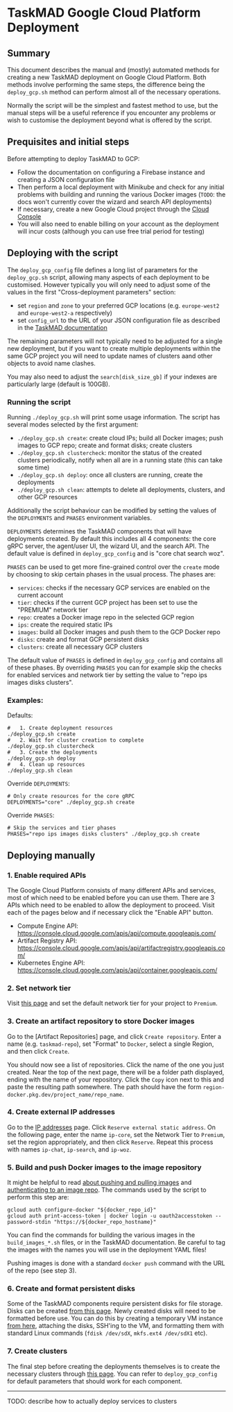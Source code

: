 # TaskMAD Google Cloud Platform Deployment

## Summary

This document describes the manual and (mostly) automated methods for creating a new TaskMAD deployment on Google Cloud Platform. Both methods involve performing the same steps, the difference being the `deploy_gcp.sh` method can perform almost all of the necessary operations. 

Normally the script will be the simplest and fastest method to use, but the manual steps will be a useful reference if you encounter any problems or wish to customise the deployment beyond what is offered by the script.

## Prequisites and initial steps

Before attempting to deploy TaskMAD to GCP:
* Follow the documentation on configuring a Firebase instance and creating a JSON configuration file
* Then perform a local deployment with Minikube and check for any initial problems with building and running the various Docker images (`TODO`: the docs won't currently cover the wizard and search API deployments)
* If necessary, create a new Google Cloud project through the [Cloud Console](https://console.cloud.google.com)
* You will also need to enable billing on your account as the deployment will incur costs (although you can use free trial period for testing)

## Deploying with the script

The `deploy_gcp_config` file defines a long list of parameters for the `deploy_gcp.sh` script, allowing many aspects of each deployment to be customised. However typically you will only need to adjust some of the values in the first "Cross-deployment parameters" section:
* set `region` and `zone` to your preferred GCP locations (e.g. `europe-west2` and `europe-west2-a` respectively) 
* set `config_url` to the URL of your JSON configuration file as described in the [TaskMAD documentation](https://github.com/grill-lab/TaskMAD/#configuration-file)

The remaining parameters will not typically need to be adjusted for a single new deployment, but if you want to create multiple deployments within the same GCP project you will need to update names of clusters aand other objects to avoid name clashes. 

You may also need to adjust the `search[disk_size_gb]` if your indexes are particularly large (default is 100GB).

### Running the script

Running `./deploy_gcp.sh` will print some usage information. The script has several modes selected by the first argument:
* `./deploy_gcp.sh create`: create cloud IPs; build all Docker images; push images to GCP repo; create and format disks; create clusters
* `./deploy_gcp.sh clustercheck`: monitor the status of the created clusters periodically, notify when all are in a running state (this can take some time)
* `./deploy_gcp.sh deploy`: once all clusters are running, create the deployments 
* `./deploy_gcp.sh clean`: attempts to delete all deployments, clusters, and other GCP resources

Additionally the script behaviour can be modified by setting the values of the `DEPLOYMENTS` and `PHASES` environment variables. 

`DEPLOYMENTS` determines the TaskMAD components that will have deployments created. By default this includes all 4 components: the core gRPC server, the agent/user UI, the wizard UI, and the search API. The default value is defined in `deploy_gcp_config` and is "core chat search woz".

`PHASES` can be used to get more fine-grained control over the `create` mode by choosing to skip certain phases in the usual process. The phases are:
* `services`: checks if the necessary GCP services are enabled on the current account 
* `tier`: checks if the current GCP project has been set to use the "PREMIUM" network tier
* `repo`: creates a Docker image repo in the selected GCP region
* `ips`: create the required static IPs
* `images`: build all Docker images and push them to the GCP Docker repo
* `disks`: create and format GCP persistent disks
* `clusters`: create all necessary GCP clusters

The default value of `PHASES` is defined in `deploy_gcp_config` and contains all of these phases. By overriding `PHASES` you can for example skip the checks for enabled services and network tier by setting the value to "repo ips images disks clusters". 

### Examples:

Defaults:
```shell
#   1. Create deployment resources 
./deploy_gcp.sh create
#   2. Wait for cluster creation to complete
./deploy_gcp.sh clustercheck
#   3. Create the deployments
./deploy_gcp.sh deploy
#   4. Clean up resources
./deploy_gcp.sh clean
```

Override `DEPLOYMENTS`:
```shell
# Only create resources for the core gRPC
DEPLOYMENTS="core" ./deploy_gcp.sh create
```

Override `PHASES`:
```shell
# Skip the services and tier phases
PHASES="repo ips images disks clusters" ./deploy_gcp.sh create
```

## Deploying manually

### 1. Enable required APIs
The Google Cloud Platform consists of many different APIs and services, most of which need to be enabled before you can use them. There are 3 APIs which need to be enabled to allow the deployment to proceed. Visit each of the pages below and if necessary click the "Enable API" button.
* Compute Engine API: https://console.cloud.google.com/apis/api/compute.googleapis.com/
* Artifact Registry API: https://console.cloud.google.com/apis/api/artifactregistry.googleapis.com/
* Kubernetes Engine API: https://console.cloud.google.com/apis/api/container.googleapis.com/

### 2. Set network tier
Visit [this page](https://console.cloud.google.com/net-tier/tiers/details) and set the default network tier for your project to `Premium`.

### 3. Create an artifact repository to store Docker images
Go to the [Artifact Repositories] page, and click `Create repository`.  Enter a name (e.g. `taskmad-repo`), set "Format" to `Docker`, select a single Region, and then click `Create`. 

You should now see a list of repositories. Click the name of the one you just created. Near the top of the next page, there will be a folder path displayed, ending with the name of your repository. Click the `Copy` icon next to this and paste the resulting path somewhere. The path should have the form `region-docker.pkg.dev/project_name/repo_name`. 

### 4. Create external IP addresses 
Go to the [IP addresses](https://console.cloud.google.com/networking/addresses/list) page. Click `Reserve external static address`. On the following page, enter the name `ip-core`, set the Network Tier to `Premium`, set the region appropriately, and then click `Reserve`. Repeat this process with names `ip-chat`, `ip-search`, and `ip-woz`. 

### 5. Build and push Docker images to the image repository

It might be helpful to read [about pushing and pulling images](https://cloud.google.com/container-registry/docs/pushing-and-pulling) and [authenticating to an image repo](https://cloud.google.com/container-registry/docs/advanced-authentication). The commands used by the script to perform this step are:

```shell
gcloud auth configure-docker "${docker_repo_id}"
gcloud auth print-access-token | docker login -u oauth2accesstoken --password-stdin "https://${docker_repo_hostname}"
```

You can find the commands for building the various images in the `build_images_*.sh` files, or in the TaskMAD documentation. Be careful to tag the images with the names you will use in the deployment YAML files! 

Pushing images is done with a standard `docker push` command with the URL of the repo (see step 3). 

### 6. Create and format persistent disks

Some of the TaskMAD components require persistent disks for file storage. Disks can be created [from this page](https://console.cloud.google.com/compute/disks). Newly created disks will need to be formatted before use. You can do this by creating a temporary VM instance [from here](https://console.cloud.google.com/compute/instances), attaching the disks, SSH'ing to the VM, and formatting them with standard Linux commands (`fdisk /dev/sdX`, `mkfs.ext4 /dev/sdX1` etc). 

### 7. Create clusters

The final step before creating the deployments themselves is to create the necessary clusters through [this page](https://console.cloud.google.com/kubernetes/list/overview). You can refer to `deploy_gcp_config` for default parameters that should work for each component. 

---
TODO: describe how to actually deploy services to clusters

